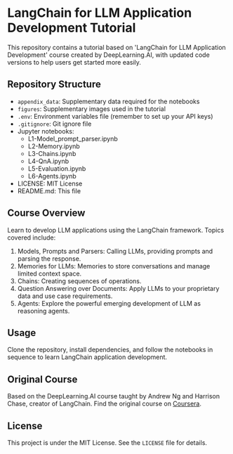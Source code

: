# LangChain for LLM Application Development Tutorial

This repository contains a tutorial based on 'LangChain for LLM Application Development' course created by DeepLearning.AI, with updated code versions to help users get started more easily.

## Repository Structure

- `appendix_data`: Supplementary data required for the notebooks
- `figures`: Supplementary images used in the tutorial
- `.env`: Environment variables file (remember to set up your API keys)
- `.gitignore`: Git ignore file
- Jupyter notebooks:
  - L1-Model_prompt_parser.ipynb
  - L2-Memory.ipynb
  - L3-Chains.ipynb
  - L4-QnA.ipynb
  - L5-Evaluation.ipynb
  - L6-Agents.ipynb
- LICENSE: MIT License
- README.md: This file

## Course Overview

Learn to develop LLM applications using the LangChain framework. Topics covered include:

1. Models, Prompts and Parsers: Calling LLMs, providing prompts and parsing the response.
2. Memories for LLMs: Memories to store conversations and manage limited context space.
3. Chains: Creating sequences of operations.
4. Question Answering over Documents: Apply LLMs to your proprietary data and use case requirements.
5. Agents: Explore the powerful emerging development of LLM as reasoning agents.

## Usage

Clone the repository, install dependencies, and follow the notebooks in sequence to learn LangChain application development.

## Original Course

Based on the DeepLearning.AI course taught by Andrew Ng and Harrison Chase, creator of LangChain. Find the original course on [Coursera](https://www.coursera.org/projects/langchain-for-llm-application-development-project).

## License

This project is under the MIT License. See the `LICENSE` file for details.

